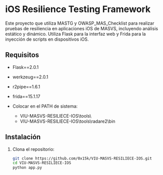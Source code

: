# iOS Resilience Testing Framework

Este proyecto que utiliza MASTG y OWASP_MAS_Checklist para realizar pruebas de resiliencia en aplicaciones iOS de MASVS, incluyendo análisis estático y dinámico. Utiliza Flask para la interfaz web y Frida para la inyección de scripts en dispositivos iOS.

## Requisitos

- Flask==2.0.1
- werkzeug==2.0.1
- r2pipe==1.6.1
- frida==15.1.17
  
- Colocar en el PATH de sistema:
  - VIU-MASVS-RESILIECE-IOS\tools\
  - VIU-MASVS-RESILIECE-IOS\tools\radare2\bin

## Instalación
1. Clona el repositorio:
    ```bash
    git clone https://github.com/0x15k/VIU-MASVS-RESILIECE-IOS.git
    cd VIU-MASVS-RESILIECE-IOS
    python app.py
    ```

